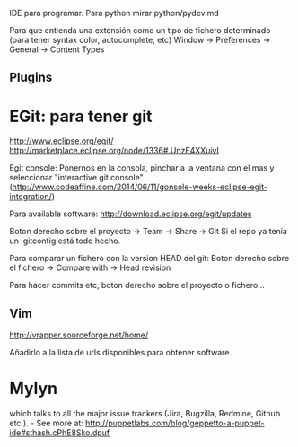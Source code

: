 IDE para programar.
Para python mirar python/pydev.md

Para que entienda una extensión como un tipo de fichero determinado (para tener syntax color, autocomplete, etc)
Window -> Preferences -> General -> Content Types

## Plugins ##

# EGit: para tener git #
http://www.eclipse.org/egit/
http://marketplace.eclipse.org/node/1336#.UnzF4XXuivI

Egit console:
Ponernos en la consola, pinchar a la ventana con el mas y seleccionar "interactive git console" (http://www.codeaffine.com/2014/06/11/gonsole-weeks-eclipse-egit-integration/)

Para available software:
http://download.eclipse.org/egit/updates

Boton derecho sobre el proyecto -> Team -> Share -> Git
  Si el repo ya tenía un .gitconfig está todo hecho.

Para comparar un fichero con la version HEAD del git:
  Boton derecho sobre el fichero -> Compare with -> Head revision

Para hacer commits etc, boton derecho sobre el proyecto o fichero...

## Vim ##
http://vrapper.sourceforge.net/home/

Añadirlo a la lista de urls disponibles para obtener software.

# Mylyn #
which talks to all the major issue trackers (Jira, Bugzilla, Redmine, Github etc.). - See more at: http://puppetlabs.com/blog/geppetto-a-puppet-ide#sthash.cPhE8Sko.dpuf
